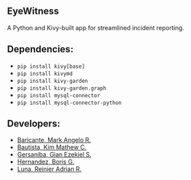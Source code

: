 ## EyeWitness

A Python and Kivy-built app for streamlined incident reporting. 

## Dependencies:
- `pip install kivy[base]`
- `pip install kivymd`
- `pip install kivy-garden`
- `pip install kivy-garden.graph`
- `pip install mysql-connector`
- `pip install mysql-connector-python`

## Developers:
- <a href="https://github.com/angelobaricante"> Baricante, Mark Angelo R. </a> <br>
- <a href="https://github.com/KimMathew"> Bautista, Kim Mathew C. </a> <br>
- <a href="https://github.com/GianEzekiel"> Gersaniba, Gian Ezekiel S. </a> <br>
- <a href="https://github.com/borisher"> Hernandez, Boris G. </a>
- <a href="https://github.com/reinierAdrianLuna"> Luna, Reinier Adrian R.  </a> 

